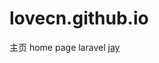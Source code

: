 lovecn.github.io
================
主页
home page
laravel
[jay](https://raw.githubusercontent.com/lovecn/lovecn.github.io/master/jay.jpg)
